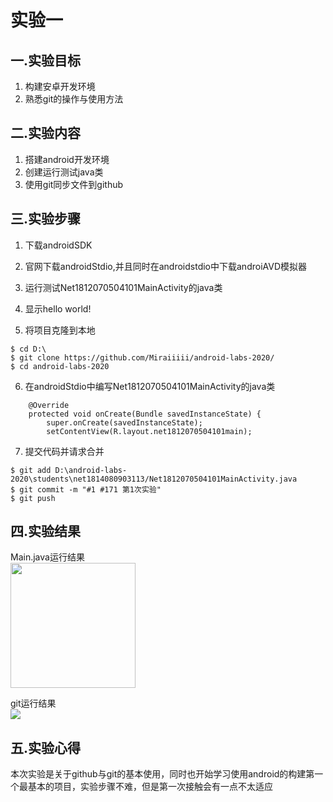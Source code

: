# 实验一
## 一.实验目标
1. 构建安卓开发环境
2. 熟悉git的操作与使用方法
  
## 二.实验内容
1. 搭建android开发环境
2. 创建运行测试java类
3. 使用git同步文件到github
  
## 三.实验步骤
1. 下载androidSDK  
2. 官网下载androidStdio,并且同时在androidstdio中下载androiAVD模拟器  
3. 运行测试Net1812070504101MainActivity的java类  
4. 显示hello world! 

5. 将项目克隆到本地
```
$ cd D:\  
$ git clone https://github.com/Miraiiiii/android-labs-2020/    
$ cd android-labs-2020 
```
6. 在androidStdio中编写Net1812070504101MainActivity的java类  
```public class Net1814080903113MainActivity extends AppCompatActivity{  
    @Override  
    protected void onCreate(Bundle savedInstanceState) {  
        super.onCreate(savedInstanceState);  
        setContentView(R.layout.net1812070504101main);
 ```  
 
7. 提交代码并请求合并  
```
$ git add D:\android-labs-2020\students\net1814080903113/Net1812070504101MainActivity.java  
$ git commit -m "#1 #171 第1次实验"  
$ git push  
 ``` 
## 四.实验结果

Main.java运行结果    
 <img src="https://github.com/lyRomantic/android-labs-2020/blob/master/students/net1812070504101/lab1-1.png" height=200px>
 
git运行结果  
<img src="https://github.com/lyRomantic/android-labs-2020/blob/master/students/net1812070504101/lab1-2.png">  

## 五.实验心得
本次实验是关于github与git的基本使用，同时也开始学习使用android的构建第一个最基本的项目，实验步骤不难，但是第一次接触会有一点不太适应












